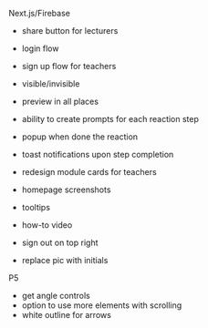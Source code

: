 Next.js/Firebase

- share button for lecturers
- login flow
- sign up flow for teachers
- visible/invisible
- preview in all places
- ability to create prompts for each reaction step
- popup when done the reaction
- toast notifications upon step completion
- redesign module cards for teachers

- homepage screenshots
- tooltips
- how-to video
- sign out on top right
- replace pic with initials

P5

- get angle controls
- option to use more elements with scrolling
- white outline for arrows

